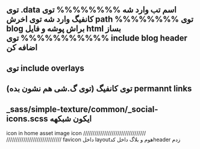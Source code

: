توی .data
اسم تب وارد شه
%%%%%%%%
توی کانفیگ وارد شه توی اخرش path
%%%%%%%%
توی blog براش پوشه و فایل html بساز
%%%%%%%%%%%
توی include
blog
header
اضافه کن
------------------------
توی include
overlays
-------------
توی کانفیگ (توی گ.شی هم نشون بده)
permannt links
----------------------
_sass/simple-texture/common/_social-icons.scss
ایکون شبکهه
-------------
icon in home
asset image icon
/////////////////////////////////
/////////////////////////////
favicon
داخل layoutهوم و بلاگ 
داخل کدheader زدم
